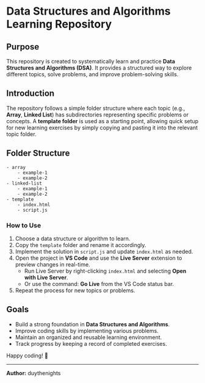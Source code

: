 # Data Structures and Algorithms Learning Repository

## Purpose

This repository is created to systematically learn and practice **Data Structures and Algorithms (DSA)**. It provides a structured way to explore different topics, solve problems, and improve problem-solving skills.

## Introduction

The repository follows a simple folder structure where each topic (e.g., **Array**, **Linked List**) has subdirectories representing specific problems or concepts. A **template folder** is used as a starting point, allowing quick setup for new learning exercises by simply copying and pasting it into the relevant topic folder.

## Folder Structure

```
- array
    - example-1
    - example-2
- linked-list
    - example-1
    - example-2
- template
    - index.html
    - script.js
```

### How to Use

1. Choose a data structure or algorithm to learn.
2. Copy the `template` folder and rename it accordingly.
3. Implement the solution in `script.js` and update `index.html` as needed.
4. Open the project in **VS Code** and use the **Live Server** extension to preview changes in real-time.
   - Run Live Server by right-clicking `index.html` and selecting **Open with Live Server**.
   - Or use the command: **Go Live** from the VS Code status bar.
5. Repeat the process for new topics or problems.

## Goals

- Build a strong foundation in **Data Structures and Algorithms**.
- Improve coding skills by implementing various problems.
- Maintain an organized and reusable learning environment.
- Track progress by keeping a record of completed exercises.

Happy coding! 🚀

---

**Author:** duythenights
